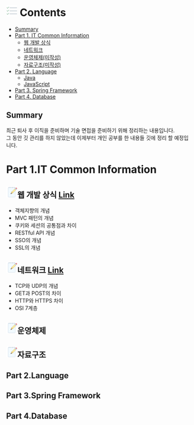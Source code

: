 # ![목차](https://github.com/joonsu1229/interviewPrepare/blob/main/img_folder/icons8-todo-list-30.png) Contents 
* [Summary](#summary)
* [Part 1. IT Common Information](#part-1it-common-information)
  * [웹 개발 상식](https://github.com/joonsu1229/interviewPrepare/tree/main/web_development_sense)
  * [네트워크](https://github.com/joonsu1229/interviewPrepare/tree/main/network)
  * [운영체제(미작성)](#)
  * [자료구조(미작성)](#)
* [Part 2. Language](#part-2language)
  * [Java](#https://github.com/joonsu1229/interviewPrepare/blob/main/Language/Java/README.md)
  * [JavaScript]()
* [Part 3. Spring Framework](#part-3spring-framework)
* [Part 4. Database](#part-4database)

## Summary
최근 퇴사 후 이직을 준비하며 기술 면접을 준비하기 위해 정리하는 내용입니다.<br>
그 동안 깃 관리를 하지 않았는데 이제부터 개인 공부를 한 내용들 깃에 정리 할 예정입니다.

# Part 1.IT Common Information
## ![웹 개발 상식](https://github.com/joonsu1229/interviewPrepare/blob/main/img_folder/icons8-making-notes-30.png)웹 개발 상식 [Link](https://github.com/joonsu1229/interviewPrepare/tree/main/web_development_sense)
* 객체지향의 개념
* MVC 패턴의 개념
* 쿠키와 세션의 공통점과 차이
* RESTful API 개념
* SSO의 개념
* SSL의 개념

## ![네트워크](https://github.com/joonsu1229/interviewPrepare/blob/main/img_folder/icons8-making-notes-30.png)네트워크 [Link](https://github.com/joonsu1229/interviewPrepare/tree/main/network)
* TCP와 UDP의 개념
* GET과 POST의 차이
* HTTP와 HTTPS 차이
* OSI 7계층

## ![운영체제](https://github.com/joonsu1229/interviewPrepare/blob/main/img_folder/icons8-making-notes-30.png)운영체제

## ![자료구조](https://github.com/joonsu1229/interviewPrepare/blob/main/img_folder/icons8-making-notes-30.png)자료구조

## Part 2.Language

## Part 3.Spring Framework

## Part 4.Database
